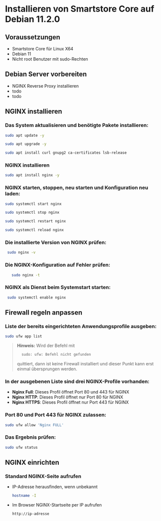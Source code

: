 # Installieren von Smartstore Core auf Debian 11.2.0

## Voraussetzungen

 - Smartstore Core für Linux X64
 - Debian 11
 - Nicht root Benutzer mit sudo-Rechten

## Debian Server vorbereiten

 - NGINX Reverse Proxy installieren
 - todo
 - todo

## NGINX installieren

 ### Das System aktualisieren und benötigte Pakete installieren:

   ```bash
   sudo apt update -y
   ```
   ```bash
   sudo apt upgrade -y
   ```
   ```bash
   sudo apt install curl gnupg2 ca-certificates lsb-release
   ```


 ### NGINX installieren
   ```bash
   sudo apt install nginx -y
   ```

 ### NGINX starten, stoppen, neu starten und Konfiguration neu laden:
   ```bash
sudo systemctl start nginx
```
 ```bash
sudo systemctl stop nginx
  ```
```bash
sudo systemctl restart nginx
 ```
 ```bash
sudo systemctl reload nginx
   ```

 ### Die installierte Version von NGINX prüfen:
   ```bash
	sudo nginx -v
   ```
 ### Die NGINX-Konfiguration auf Fehler prüfen:
 ```bash
	sudo nginx -t
  ```

### NGINX als Dienst beim Systemstart starten:
   ```bash
	sudo systemctl enable nginx
  ```

## Firewall regeln anpassen

 ### Liste der bereits eingerichteten Anwendungsprofile ausgeben:

   ```bash
   sudo ufw app list
   ```
> **Hinweis:** Wird der Befehl mit 
> ```bash
>   sudo: ufw: Befehl nicht gefunden
 >  ```
 > quittiert, dann ist keine Firewall installiert und dieser Punkt kann erst einmal übersprungen werden.

 ### In der ausgebenen Liste sind drei NGINX-Profile vorhanden:
 
- **Nginx Full**: Dieses Profil öffnet Port 80 und 443 für NGINX
- **Nginx HTTP**: Dieses Profil öffnet nur Port 80 für NGINX
- **Nginx HTTPS**: Dieses Profil öffnet nur Port 443 für NGINX
 
### Port 80 und Port 443 für NGINX zulassen:
   ```bash
   sudo ufw allow 'Nginx FULL'
   ```
   
### Das Ergebnis prüfen:
   ```bash
   sudo ufw status
   ```
 
 ## NGINX einrichten
 ### Standard NGINX-Seite aufrufen
 - IP-Adresse herausfinden, wenn unbekannt
    ```bash
   hostname -I
   ```
- Im Browser NGINX-Startseite per IP aufrufen
	 ```bash
	http://ip-adresse
	```

   
 


 
 



